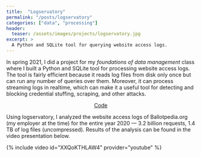 ```yaml
---
title:  "Logservatory"
permalink: "/posts/logservatory"
categories: ["data", "processing"]
header:
  teaser: /assets/images/projects/logservatory.jpg
excerpt: >
  A Python and SQLite tool for querying website access logs.
---
```


In spring 2021, I did a project for my *foundations of data management* class where I built a Python and SQLite tool for processing website access logs. The tool is fairly efficient because it reads log files from disk only once but can run any number of queries over them. Moreover, it can process streaming logs in realtime, which can make it a useful tool for detecting and blocking credential stuffing, scraping, and other attacks.

<center>
<a class="btn btn--info btn--primary" href="https://github.com/tomreitz/logservatory" target="_blank">Code</a>
<br />
</center>

Using logservatory, I analyzed the website access logs of Ballotpedia.org (my employer at the time) for the entire year 2020 &mdash; 3.2 billion requests, 1.4 TB of log files (uncompressed). Results of the analysis can be found in the video presentation below.

{% include video id="XXQoKTHLAW4" provider="youtube" %}
